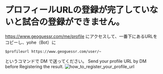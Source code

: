 # プロフィールURLの登録が完了していないと試合の登録ができません。
https://www.geoguessr.com/me/profile にアクセスして、一番下にあるURLをコピーし、yohe（Bot）に
```
$profileurl https://www.geoguessr.com/user/~
```
というコマンドで DM で送ってください。
Send your profile URL by DM before Registering the result.
![how_to_register_your_profile_url](https://midoika.github.io/Guess_Lounge/how_to_register_your_profile_url/how_to_copy_geoguessr_profile_url.png "サンプル")
